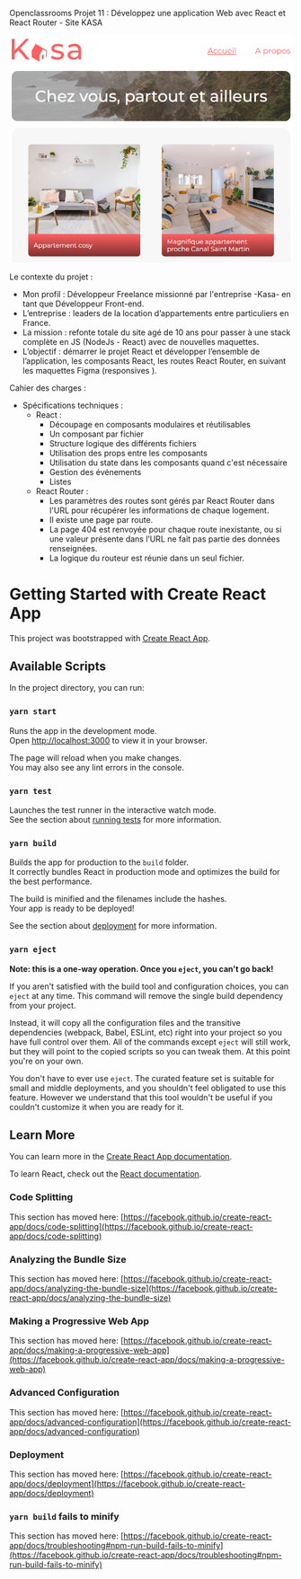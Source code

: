 Openclassrooms Projet 11 : Développez une application Web avec React et React Router - Site KASA

![banner](./src/assets/kasabanner.png)

Le contexte du projet :

- Mon profil : Développeur Freelance missionné par l'entreprise -Kasa- en tant que Développeur Front-end.
- L’entreprise : leaders de la location d’appartements entre particuliers en France.
- La mission : refonte totale du site agé de 10 ans pour passer à une stack complète en JS (NodeJs - React) avec de nouvelles maquettes.
- L’objectif : démarrer le projet React et développer l’ensemble de l’application, les composants React, les routes React Router, en suivant les maquettes Figma (responsives ).

Cahier des charges :

- Spécifications techniques :
  - React :
    - Découpage en composants modulaires et réutilisables
    - Un composant par fichier
    - Structure logique des différents fichiers
    - Utilisation des props entre les composants
    - Utilisation du state dans les composants quand c'est nécessaire
    - Gestion des événements
    - Listes
  - React Router :
    - Les paramètres des routes sont gérés par React Router dans l'URL pour récupérer les informations de chaque logement.
    - Il existe une page par route.
    - La page 404 est renvoyée pour chaque route inexistante, ou si une valeur présente dans l’URL ne fait pas partie des données renseignées.
    - La logique du routeur est réunie dans un seul fichier.

# Getting Started with Create React App

This project was bootstrapped with [Create React App](https://github.com/facebook/create-react-app).

## Available Scripts

In the project directory, you can run:

### `yarn start`

Runs the app in the development mode.\
Open [http://localhost:3000](http://localhost:3000) to view it in your browser.

The page will reload when you make changes.\
You may also see any lint errors in the console.

### `yarn test`

Launches the test runner in the interactive watch mode.\
See the section about [running tests](https://facebook.github.io/create-react-app/docs/running-tests) for more information.

### `yarn build`

Builds the app for production to the `build` folder.\
It correctly bundles React in production mode and optimizes the build for the best performance.

The build is minified and the filenames include the hashes.\
Your app is ready to be deployed!

See the section about [deployment](https://facebook.github.io/create-react-app/docs/deployment) for more information.

### `yarn eject`

**Note: this is a one-way operation. Once you `eject`, you can't go back!**

If you aren't satisfied with the build tool and configuration choices, you can `eject` at any time. This command will remove the single build dependency from your project.

Instead, it will copy all the configuration files and the transitive dependencies (webpack, Babel, ESLint, etc) right into your project so you have full control over them. All of the commands except `eject` will still work, but they will point to the copied scripts so you can tweak them. At this point you're on your own.

You don't have to ever use `eject`. The curated feature set is suitable for small and middle deployments, and you shouldn't feel obligated to use this feature. However we understand that this tool wouldn't be useful if you couldn't customize it when you are ready for it.

## Learn More

You can learn more in the [Create React App documentation](https://facebook.github.io/create-react-app/docs/getting-started).

To learn React, check out the [React documentation](https://reactjs.org/).

### Code Splitting

This section has moved here: [https://facebook.github.io/create-react-app/docs/code-splitting](https://facebook.github.io/create-react-app/docs/code-splitting)

### Analyzing the Bundle Size

This section has moved here: [https://facebook.github.io/create-react-app/docs/analyzing-the-bundle-size](https://facebook.github.io/create-react-app/docs/analyzing-the-bundle-size)

### Making a Progressive Web App

This section has moved here: [https://facebook.github.io/create-react-app/docs/making-a-progressive-web-app](https://facebook.github.io/create-react-app/docs/making-a-progressive-web-app)

### Advanced Configuration

This section has moved here: [https://facebook.github.io/create-react-app/docs/advanced-configuration](https://facebook.github.io/create-react-app/docs/advanced-configuration)

### Deployment

This section has moved here: [https://facebook.github.io/create-react-app/docs/deployment](https://facebook.github.io/create-react-app/docs/deployment)

### `yarn build` fails to minify

This section has moved here: [https://facebook.github.io/create-react-app/docs/troubleshooting#npm-run-build-fails-to-minify](https://facebook.github.io/create-react-app/docs/troubleshooting#npm-run-build-fails-to-minify)
